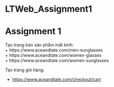 # LTWeb_Assignment1
<h1>Assignment 1</h1>
Tạo trang bán sản phẩm mắt kính: <br />
+ https://www.aceandtate.com/men-sunglasses <br />
+ https://www.aceandtate.com/women-glasses <br />
+ https://www.aceandtate.com/women-sunglasses <br />

Tạo trang giỏ hàng: <br />
+ https://www.aceandtate.com/checkout/cart <br />
